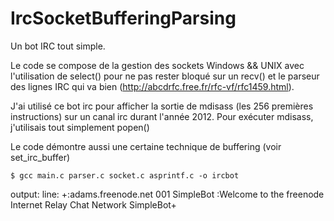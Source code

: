 # IrcSocketBufferingParsing

Un bot IRC tout simple.

Le code se compose de la gestion des sockets Windows && UNIX avec l'utilisation de select() pour ne pas rester bloqué sur un recv() et le parseur des lignes IRC qui va bien (http://abcdrfc.free.fr/rfc-vf/rfc1459.html).

J'ai utilisé ce bot irc pour afficher la sortie de mdisass (les 256 premières instructions) sur un canal irc durant l'année 2012. Pour exécuter mdisass, j'utilisais tout simplement popen()

Le code démontre aussi une certaine technique de buffering (voir set_irc_buffer)

    $ gcc main.c parser.c socket.c asprintf.c -o ircbot

output:
line: +:adams.freenode.net 001 SimpleBot :Welcome to the freenode Internet Relay Chat Network SimpleBot+
